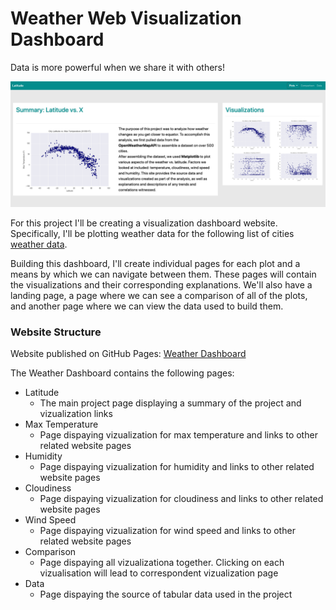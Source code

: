 # Weather Web Visualization Dashboard

Data is more powerful when we share it with others!

![Landing Page](Images/Land_Page_Large.png)


For this project I'll be creating a visualization dashboard website. Specifically, I'll be plotting weather data for the following list of cities [weather data](WebViz/Resources/cities.csv).

Building this dashboard, I'll create individual pages for each plot and a means by which we can navigate between them. These pages will contain the visualizations and their corresponding explanations. We'll also have a landing page, a page where we can see a comparison of all of the plots, and another page where we can view the data used to build them. 

### Website Structure

Website published on GitHub Pages: [Weather Dashboard]()

The Weather Dashboard contains the following pages:
- Latitude
    - The main project page displaying a summary of the project and vizualization links
- Max Temperature
    - Page dispaying vizualization for max temperature and links to other related website pages
- Humidity
    - Page dispaying vizualization for humidity and links to other related website pages
- Cloudiness
    - Page dispaying vizualization for cloudiness and links to other related website pages
- Wind Speed
    - Page dispaying vizualization for wind speed and links to other related website pages
- Comparison
    - Page dispaying all vizualizationa together. Clicking on each vizualisation will lead to correspondent vizualization page
- Data
    - Page dispaying the source of tabular data used in the project
